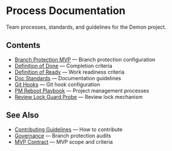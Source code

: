 # Process Documentation

Team processes, standards, and guidelines for the Demon project.

## Contents

- [Branch Protection MVP](./branch_protection_mvp.md) — Branch protection configuration
- [Definition of Done](./DEFINITION_OF_DONE.md) — Completion criteria
- [Definition of Ready](./DEFINITION_OF_READY.md) — Work readiness criteria
- [Doc Standards](./DOC_STANDARDS.md) — Documentation guidelines
- [Git Hooks](./GIT_HOOKS.md) — Git hook configuration
- [PM Reboot Playbook](./PM_REBOOT_PLAYBOOK.md) — Project management processes
- [Review Lock Guard Probe](./review_lock_guard_probe.md) — Review lock mechanism

## See Also

- [Contributing Guidelines](../../CONTRIBUTING.md) — How to contribute
- [Governance](../governance/) — Branch protection audits
- [MVP Contract](../mvp/01-mvp-contract.md) — MVP scope and criteria
